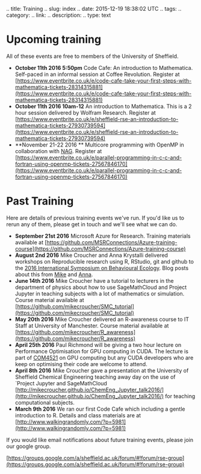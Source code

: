 .. title: Training
.. slug: index
.. date: 2015-12-19 18:38:02 UTC
.. tags:
.. category:
.. link:
.. description:
.. type: text

# Upcoming training

All of these events are free to members of the University of Sheffield.

* **October 11th 2016 5:50pm** Code Cafe: An introduction to Mathematica. Self-paced in an informal session at Coffee Revolution. Register at [https://www.eventbrite.co.uk/e/code-cafe-take-your-first-steps-with-mathematica-tickets-28314315881](https://www.eventbrite.co.uk/e/code-cafe-take-your-first-steps-with-mathematica-tickets-28314315881)
* **October 11th 2016 10am-12** An introduction to Mathematica. This is a 2 hour session delivered by Wolfram Research. Register at [https://www.eventbrite.co.uk/e/sheffield-rse-an-introduction-to-mathematica-tickets-27930739594](https://www.eventbrite.co.uk/e/sheffield-rse-an-introduction-to-mathematica-tickets-27930739594)
* **November 21-22 2016 ** Multicore programming with OpenMP in collaboration with [NAG](http://www.nag.co.uk/). Register at [https://www.eventbrite.co.uk/e/parallel-programming-in-c-c-and-fortran-using-openmp-tickets-27567846170](https://www.eventbrite.co.uk/e/parallel-programming-in-c-c-and-fortran-using-openmp-tickets-27567846170)

# Past Training

Here are details of previous training events we've run. If you'd like us to rerun any of them, please get in touch and we'll see what we can do.

* **September 21st 2016** Microsoft Azure for Research. Training materials available at [https://github.com/MSRConnections/Azure-training-course](https://github.com/MSRConnections/Azure-training-course)
* **August 2nd 2016** Mike Croucher and Anna Krystalli delivered workshops on Reproducible research using R, RStudio, git and github to the [2016 International Symposium on Behavioural Ecology](http://www.isbe2016.com/). Blog posts about this from [Mike](http://www.walkingrandomly.com/?p=6229) and [Anna](https://science.mozilla.org/blog/2016-isbe-review).
* **June 14th 2016** Mike Croucher have a tutorial to lecturers in the department of physics about how to use SageMathCloud and Project Jupyter in teaching subjects with a lot of mathematics or simulation. Course material available at [https://github.com/mikecroucher/SMC_tutorial](https://github.com/mikecroucher/SMC_tutorial)
* **May 20th 2016** Mike Croucher delivered an R-awareness course to IT Staff at University of Manchester. Course material available at [https://github.com/mikecroucher/R_awareness](https://github.com/mikecroucher/R_awareness)
* **April 25th 2016** Paul Richmond will be giving a two hour lecture on Performance Optimisation for GPU computing in CUDA. The lecture is part of [COM4521](http://paulrichmond.shef.ac.uk/teaching/COM4521/) on GPU computing but any CUDA developers who are keep on optimising their code are welcome to attend.
* **April 8th 2016** Mike Croucher gave a presentation at the University of Sheffield Chemical Engineering teaching away day on the use of `Project Jupyter and SageMathCloud [http://mikecroucher.github.io/ChemEng_Jupyter_talk2016/](http://mikecroucher.github.io/ChemEng_Jupyter_talk2016/) for teaching computational subjects.
* **March 9th 2016** We ran our first Code Cafe which including a gentle introduction to R. Details and class materials are at [http://www.walkingrandomly.com/?p=5981](http://www.walkingrandomly.com/?p=5981)

If you would like email notifications about future training events, please join our google group.

[https://groups.google.com/a/sheffield.ac.uk/forum/#!forum/rse-group](https://groups.google.com/a/sheffield.ac.uk/forum/#!forum/rse-group)
